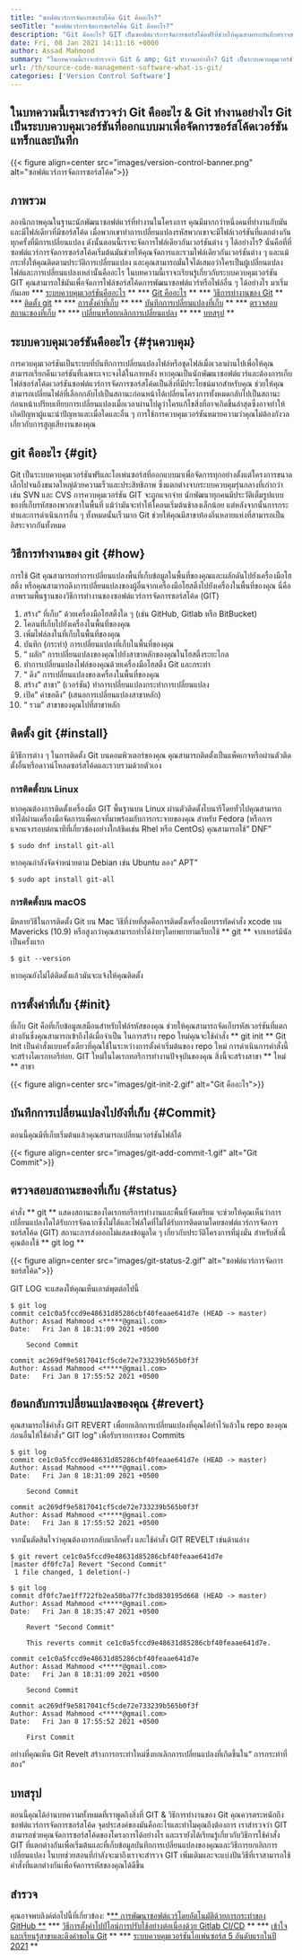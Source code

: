 ```yaml
---
title: "ซอฟต์แวร์การจัดการซอร์สโค้ด Git คืออะไร?" 
seoTitle: "ซอฟต์แวร์การจัดการซอร์สโค้ด Git คืออะไร?" 
description: "Git คืออะไร? GIT เป็นซอฟต์แวร์การจัดการซอร์สโค้ดฟรีที่ช่วยให้คุณสามารถบันทึกตรวจสอบการเปลี่ยนแปลงไฟล์ต้นฉบับของคุณและจัดการโครงการได้อย่างมีประสิทธิภาพ" 
date: Fri, 08 Jan 2021 14:11:16 +0000
author: Assad Mahmood
summary: "ในบทความนี้เราจะสำรวจว่า Git & amp; Git ทำงานอย่างไร? Git เป็นระบบควบคุมเวอร์ชันที่ออกแบบมาเพื่อจัดการซอร์สโค้ด, แทร็ก & amp; บันทึกเวอร์ชัน" 
url: /th/source-code-management-software-what-is-git/
categories: ['Version Control Software']
---
```


## ในบทความนี้เราจะสำรวจว่า Git คืออะไร & Git ทำงานอย่างไร Git เป็นระบบควบคุมเวอร์ชันที่ออกแบบมาเพื่อจัดการซอร์สโค้ดเวอร์ชันแทร็กและบันทึก

{{< figure align=center src="images/version-control-banner.png" alt="ซอฟต์แวร์การจัดการซอร์สโค้ด">}}


## ภาพรวม
ลองนึกภาพคุณในฐานะนักพัฒนาซอฟต์แวร์ที่ทำงานในโครงการ คุณมีมากกว่าหนึ่งคนที่ทำงานกับมัน และมีไฟล์เดียวที่มีซอร์สโค้ด เมื่อพวกเขาทำการเปลี่ยนแปลงรหัสพวกเขาจะมีไฟล์เวอร์ชันที่แตกต่างกันทุกครั้งที่มีการเปลี่ยนแปลง ดังนั้นตอนนี้เราจะจัดการไฟล์เดียวกันเวอร์ชันต่าง ๆ ได้อย่างไร? นั่นคือที่ที่ซอฟต์แวร์การจัดการซอร์สโค้ดเริ่มต้นมันช่วยให้คุณจัดการและรวมไฟล์เดียวกันเวอร์ชันต่าง ๆ และแม้กระทั่งให้คุณติดตามประวัติการเปลี่ยนแปลง และคุณสามารถมั่นใจได้เสมอว่าใครเป็นผู้เปลี่ยนแปลงไฟล์และการเปลี่ยนแปลงเหล่านั้นคืออะไร
ในบทความนี้เราจะเรียนรู้เกี่ยวกับระบบควบคุมเวอร์ชัน GIT คุณสามารถใช้มันเพื่อจัดการไฟล์ซอร์สโค้ดการพัฒนาซอฟต์แวร์หรือไฟล์อื่น ๆ ได้อย่างไร มาเริ่มกันเลย
  *** [ระบบควบคุมเวอร์ชันคืออะไร][1] **
  *** [Git คืออะไร][2] **
  *** [วิธีการทำงานของ Git][3] **
  *** [ติดตั้ง git][4] **
  *** [การตั้งค่าที่เก็บ][5] **
  *** [บันทึกการเปลี่ยนแปลงที่เก็บ][6] **
  *** [ตรวจสอบสถานะของที่เก็บ][7] **
  *** [เปลี่ยนหรือยกเลิกการเปลี่ยนแปลง][8] **
  *** [บทสรุป][9] **

## ระบบควบคุมเวอร์ชันคืออะไร {#รุ่นควบคุม}
การควบคุมเวอร์ชันเป็นระบบที่บันทึกการเปลี่ยนแปลงไฟล์หรือชุดไฟล์เมื่อเวลาผ่านไปเพื่อให้คุณสามารถเรียกคืนเวอร์ชันที่เฉพาะเจาะจงได้ในภายหลัง หากคุณเป็นนักพัฒนาซอฟต์แวร์และต้องการเก็บไฟล์ซอร์สโค้ดเวอร์ชันซอฟต์แวร์การจัดการซอร์สโค้ดเป็นสิ่งที่มีประโยชน์มากสำหรับคุณ ช่วยให้คุณสามารถเปลี่ยนไฟล์ที่เลือกกลับไปเป็นสถานะก่อนหน้าได้เปลี่ยนโครงการทั้งหมดกลับไปเป็นสถานะก่อนหน้าเปรียบเทียบการเปลี่ยนแปลงเมื่อเวลาผ่านไปดูว่าใครแก้ไขสิ่งที่อาจเกิดขึ้นล่าสุดซึ่งอาจทำให้เกิดปัญหาผู้แนะนำปัญหาและเมื่อใดและอื่น ๆ การใช้การควบคุมเวอร์ชันหมายความว่าคุณไม่ต้องกังวลเกี่ยวกับการสูญเสียงานของคุณ

## git คืออะไร {#git}
Git เป็นระบบควบคุมเวอร์ชันฟรีและโอเพ่นซอร์สที่ออกแบบมาเพื่อจัดการทุกอย่างตั้งแต่โครงการขนาดเล็กไปจนถึงขนาดใหญ่ด้วยความเร็วและประสิทธิภาพ ซึ่งแตกต่างจากระบบควบคุมรุ่นกลางที่เก่ากว่าเช่น SVN และ CVS การควบคุมเวอร์ชัน GIT จะถูกแจกจ่าย นักพัฒนาทุกคนมีประวัติเต็มรูปแบบของที่เก็บรหัสของพวกเขาในพื้นที่ แม้ว่ามันจะทำให้โคลนเริ่มต้นช้าลงเล็กน้อย แต่หลังจากนั้นการกระทำและการดำเนินการอื่น ๆ ทั้งหมดนั้นเร็วมาก Git ช่วยให้คุณมีสาขาท้องถิ่นหลายแห่งที่สามารถเป็นอิสระจากกันทั้งหมด

## วิธีการทำงานของ git {#how}
การใช้ Git คุณสามารถทำการเปลี่ยนแปลงพื้นที่เก็บข้อมูลในพื้นที่ของคุณและผลักดันไปยังเครื่องมือโฮสติ้ง หรือคุณสามารถดึงการเปลี่ยนแปลงของผู้อื่นจากเครื่องมือโฮสติ้งไปยังเครื่องในพื้นที่ของคุณ นี่คือภาพรวมพื้นฐานของวิธีการทำงานของซอฟต์แวร์การจัดการซอร์สโค้ด (GIT)
  1. สร้าง“ ที่เก็บ” ด้วยเครื่องมือโฮสติ้งใด ๆ (เช่น GitHub, Gitlab หรือ BitBucket)
  2. โคลนที่เก็บไปยังเครื่องในพื้นที่ของคุณ
  3. เพิ่มไฟล์ลงในที่เก็บในพื้นที่ของคุณ
  4. บันทึก (กระทำ) การเปลี่ยนแปลงที่เก็บในพื้นที่ของคุณ
  5. “ ผลัก” การเปลี่ยนแปลงของคุณไปยังสาขาหลักของคุณในโฮสติ้งระยะไกล
  6. ทำการเปลี่ยนแปลงไฟล์ของคุณด้วยเครื่องมือโฮสติ้ง Git และกระทำ
  7. “ ดึง” การเปลี่ยนแปลงของเครื่องในพื้นที่ของคุณ
  8. สร้าง“ สาขา” (เวอร์ชัน) ทำการเปลี่ยนแปลงกระทำการเปลี่ยนแปลง
  9. เปิด“ คำขอดึง” (เสนอการเปลี่ยนแปลงสาขาหลัก)
 10. “ รวม” สาขาของคุณไปที่สาขาหลัก

## ติดตั้ง git {#install}
มีวิธีการต่าง ๆ ในการติดตั้ง Git บนคอมพิวเตอร์ของคุณ คุณสามารถติดตั้งเป็นแพ็คเกจหรือผ่านตัวติดตั้งอื่นหรือดาวน์โหลดซอร์สโค้ดและรวบรวมด้วยตัวเอง

### การติดตั้งบน Linux
หากคุณต้องการติดตั้งเครื่องมือ GIT พื้นฐานบน Linux ผ่านตัวติดตั้งไบนารีโดยทั่วไปคุณสามารถทำได้ผ่านเครื่องมือจัดการแพ็คเกจที่มาพร้อมกับการกระจายของคุณ สำหรับ Fedora (หรือการแจกแจงรอบต่อนาทีที่เกี่ยวข้องอย่างใกล้ชิดเช่น Rhel หรือ CentOs) คุณสามารถใช้“ DNF”
```
$ sudo dnf install git-all
```
หากคุณกำลังจัดจำหน่ายตาม Debian เช่น Ubuntu ลอง“ APT”
```
$ sudo apt install git-all
```

### การติดตั้งบน macOS
มีหลายวิธีในการติดตั้ง Git บน Mac วิธีที่ง่ายที่สุดคือการติดตั้งเครื่องมือบรรทัดคำสั่ง xcode บน Mavericks (10.9) หรือสูงกว่าคุณสามารถทำได้ง่ายๆโดยพยายามเรียกใช้ ** git ** จากเทอร์มินัลเป็นครั้งแรก
```
$ git --version
```
หากคุณยังไม่ได้ติดตั้งแล้วมันจะแจ้งให้คุณติดตั้ง

## การตั้งค่าที่เก็บ {#init}
ที่เก็บ Git คือที่เก็บข้อมูลเสมือนสำหรับไฟล์รหัสของคุณ ช่วยให้คุณสามารถจัดเก็บรหัสเวอร์ชันที่แตกต่างกันซึ่งคุณสามารถเข้าถึงได้เมื่อจำเป็น
ในการสร้าง repo ใหม่คุณจะใช้คำสั่ง ** git init ** Git Init เป็นคำสั่งแบบครั้งเดียวที่คุณใช้ในระหว่างการตั้งค่าเริ่มต้นของ repo ใหม่ การดำเนินการคำสั่งนี้จะสร้างไดเรกทอรีย่อย. GIT ใหม่ในไดเรกทอรีการทำงานปัจจุบันของคุณ สิ่งนี้จะสร้างสาขา ** ใหม่ ** สาขา

{{< figure align=center src="images/git-init-2.gif" alt="Git คืออะไร">}}


## บันทึกการเปลี่ยนแปลงไปยังที่เก็บ {#Commit}
ตอนนี้คุณมีที่เก็บเริ่มต้นแล้วคุณสามารถเปลี่ยนเวอร์ชันไฟล์ได้

{{< figure align=center src="images/git-add-commit-1.gif" alt="Git Commit">}}


## ตรวจสอบสถานะของที่เก็บ {#status}
คำสั่ง ** git ** แสดงสถานะของไดเรกทอรีการทำงานและพื้นที่จัดเตรียม จะช่วยให้คุณเห็นว่าการเปลี่ยนแปลงใดได้รับการจัดฉากซึ่งไม่ได้และไฟล์ใดที่ไม่ได้รับการติดตามโดยซอฟต์แวร์การจัดการซอร์สโค้ด (GIT) สถานะการส่งออกไม่แสดงข้อมูลใด ๆ เกี่ยวกับประวัติโครงการที่มุ่งมั่น สำหรับสิ่งนี้คุณต้องใช้ ** git log **

{{< figure align=center src="images/git-status-2.gif" alt="ซอฟต์แวร์การจัดการซอร์สโค้ด">}}

GIT LOG จะแสดงให้คุณเห็นเอาต์พุตต่อไปนี้
```
$ git log
commit ce1c0a5fccd9e48631d85286cbf40feaae641d7e (HEAD -> master)
Author: Assad Mahmood <*****@gmail.com>
Date:   Fri Jan 8 18:31:09 2021 +0500

    Second Commit

commit ac269df9e5817041cf5cde72e733239b565b0f3f
Author: Assad Mahmood <*****@gmail.com>
Date:   Fri Jan 8 17:55:52 2021 +0500
```

## ย้อนกลับการเปลี่ยนแปลงของคุณ {#revert}
คุณสามารถใช้คำสั่ง GIT REVERT เพื่อยกเลิกการเปลี่ยนแปลงที่คุณได้ทำไว้แล้วใน repo ของคุณ ก่อนอื่นให้ใช้คำสั่ง“ GIT log” เพื่อรับรายการของ Commits
```
$ git log
commit ce1c0a5fccd9e48631d85286cbf40feaae641d7e (HEAD -> master)
Author: Assad Mahmood <*****@gmail.com>
Date:   Fri Jan 8 18:31:09 2021 +0500

    Second Commit

commit ac269df9e5817041cf5cde72e733239b565b0f3f
Author: Assad Mahmood <*****@gmail.com>
Date:   Fri Jan 8 17:55:52 2021 +0500

```
จากนั้นตัดสินใจว่าคุณต้องการกลับมาอีกครั้ง และใช้คำสั่ง GIT REVELT เช่นด้านล่าง
```
$ git revert ce1c0a5fccd9e48631d85286cbf40feaae641d7e
[master df0fc7a] Revert "Second Commit"
 1 file changed, 1 deletion(-)

$ git log
commit df0fc7ae1ff722fb2ea50ba77fc3bd830195d668 (HEAD -> master)
Author: Assad Mahmood <*****@gmail.com>
Date:   Fri Jan 8 18:35:47 2021 +0500

    Revert "Second Commit"
    
    This reverts commit ce1c0a5fccd9e48631d85286cbf40feaae641d7e.

commit ce1c0a5fccd9e48631d85286cbf40feaae641d7e
Author: Assad Mahmood <*****@gmail.com>
Date:   Fri Jan 8 18:31:09 2021 +0500

    Second Commit

commit ac269df9e5817041cf5cde72e733239b565b0f3f
Author: Assad Mahmood <*****@gmail.com>
Date:   Fri Jan 8 17:55:52 2021 +0500

    First Commit
```
อย่างที่คุณเห็น Git Revelt สร้างการกระทำใหม่ซึ่งยกเลิกการเปลี่ยนแปลงที่เกิดขึ้นใน“ การกระทำที่สอง”

## บทสรุป
ตอนนี้คุณได้อ่านบทความทั้งหมดที่เราพูดถึงสิ่งที่ GIT & วิธีการทำงานของ Git คุณควรตระหนักถึงซอฟต์แวร์การจัดการซอร์สโค้ด จุดประสงค์ของมันคืออะไรและทำไมคุณถึงต้องการ เราสำรวจว่า GIT สามารถช่วยคุณจัดการซอร์สโค้ดของโครงการได้อย่างไร และเรายังได้เรียนรู้เกี่ยวกับวิธีการใช้คำสั่ง GIT ที่แตกต่างกันเพื่อเริ่มต้นและที่เก็บข้อมูลบันทึกการเปลี่ยนแปลงของคุณและวิธีการยกเลิกการเปลี่ยนแปลง ในบทช่วยสอนที่กำลังจะมาถึงเราจะสำรวจ GIT เพิ่มเติมและจะแบ่งปันวิธีที่เราสามารถใช้คำสั่งที่แตกต่างกันเพื่อจัดการรหัสของคุณได้ดีขึ้น

## สำรวจ
คุณอาจพบลิงค์ต่อไปนี้ที่เกี่ยวข้อง:
  *[** การพัฒนาซอฟต์แวร์โดยอัตโนมัติด้วยการกระทำของ GitHub **][10]
  *** [วิธีการตั้งค่าไปป์ไลน์การปรับใช้อย่างต่อเนื่องด้วย Gitlab CI/CD][11] **
  *** [เข้าใจและเรียนรู้สาขาและดึงคำขอใน Git][12] **
  *** [ระบบควบคุมเวอร์ชันโอเพ่นซอร์ส 5 อันดับแรกในปี 2021][13] **

  
[1]: #version-control
[2]: #git
[3]: #how
[4]: #install
[5]: #init
[6]: #commit
[7]: #status
[8]: #revert
[9]: #conclusion
[10]: https://blog.containerize.com/version-control-software/github-actions-tutorial-automate-your-first-workflow/
[11]: https://blog.containerize.com/version-control-software/gitlab-continuous-deployment-how-it-works/
[12]: https://blog.containerize.com/version-control-software/understand-and-learn-branches-and-pull-requests-in-git/
[13]: https://blog.containerize.com/version-control-software/top-5-open-source-version-control-systems-in-2021/
